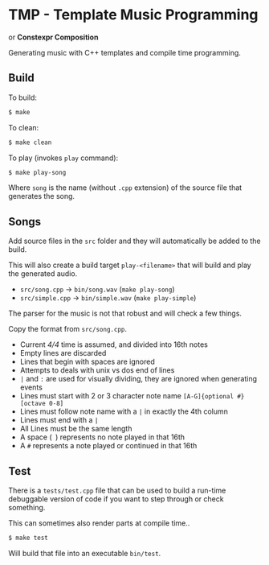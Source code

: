 # TMP - Template Music Programming

or **Constexpr Composition**

Generating music with C++ templates and compile time programming.

## Build

To build:

```sh
$ make
```

To clean:

```sh
$ make clean
```

To play (invokes `play` command):

```sh
$ make play-song
```

Where `song` is the name (without `.cpp` extension) of the source file
that generates the song.

## Songs

Add source files in the `src` folder and they will automatically be
added to the build.

This will also create a build target `play-<filename>` that will build
and play the generated audio.

* `src/song.cpp` -> `bin/song.wav` (`make play-song`)
* `src/simple.cpp` -> `bin/simple.wav` (`make play-simple`)

The parser for the music is not that robust and will check a few things.

Copy the format from `src/song.cpp`.

* Current _4/4_ time is assumed, and divided into 16th notes
* Empty lines are discarded
* Lines that begin with spaces are ignored
* Attempts to deals with unix vs dos end of lines
* `|` and `:` are used for visually dividing, they are ignored when generating
  events
* Lines must start with 2 or 3 character note name `[A-G]{optional #}[octave 0-8]`
* Lines must follow note name with a `|` in exactly the 4th column
* Lines must end with a `|`
* All Lines must be the same length
* A space (` `) represents no note played in that 16th
* A `#` represents a note played or continued in that 16th

## Test

There is a `tests/test.cpp` file that can be used to build a run-time
debuggable version of code if you want to step through or check something.

This can sometimes also render parts at compile time..

```sh
$ make test
```

Will build that file into an executable `bin/test`.
